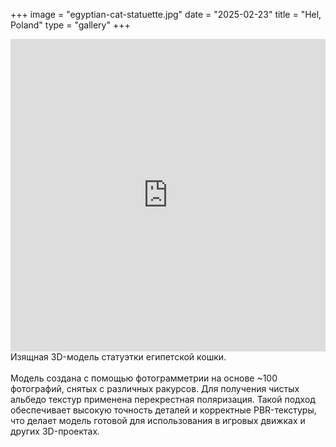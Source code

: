 +++
image = "egyptian-cat-statuette.jpg"
date = "2025-02-23"
title = "Hel, Poland"
type = "gallery"
+++
<div class="sketchfab-embed-wrapper"> <iframe title="Victorian house 01" frameborder="0" allowfullscreen mozallowfullscreen="true" webkitallowfullscreen="true" allow="autoplay; fullscreen; xr-spatial-tracking" xr-spatial-tracking execution-while-out-of-viewport execution-while-not-rendered web-share width="100%" height="500" src="https://sketchfab.com/models/95e4bdb041c34b3d8b0ae497674cf8fa/embed"> </iframe> </div>
Изящная 3D-модель статуэтки египетской кошки.<br><br>Модель создана с помощью фотограмметрии на основе ~100 фотографий, снятых с различных ракурсов. Для получения чистых альбедо текстур применена перекрестная поляризация. Такой подход обеспечивает высокую точность деталей и корректные PBR-текстуры, что делает модель готовой для использования в игровых движках и других 3D-проектах.